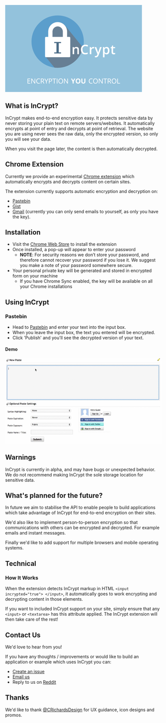 ![](images/incrypt_promo_440.png)

## What is InCrypt?
InCrypt makes end-to-end encryption easy. It protects sensitive data by never storing your plain text on remote servers/websites. It automatically encrypts at point of entry and decrypts at point of retrieval. The website you are using never sees the raw data, only the encrypted version, so only you will see your data.

When you visit the page later, the content is then automatically decrypted.

## Chrome Extension

Currently we provide an experimental [Chrome extension](https://chrome.google.com/webstore/detail/incrypt/dpjkdfkiiifaeandmfhdklbfiljjippf) which automatically encrypts and decrypts content on certain sites. 

The extension currently supports automatic encryption and decryption on:

* [Pastebin](http://pastebin.com)
* [Gist](http://gist.github.com)
* [Gmail](https://mail.google.com/mail/#inbox?compose=new) (currently you can only send emails to yourself, as only you have the key).

## Installation

* Visit the [Chrome Web Store](https://chrome.google.com/webstore/detail/incrypt/dpjkdfkiiifaeandmfhdklbfiljjippf) to install the extension 
* Once installed, a pop-up will appear to enter your password
  * **NOTE**: For security reasons we don’t store your password, and therefore cannot recover your password if you lose it. We suggest you make a note of your password somewhere secure.
* Your personal private key will be generated and stored in encrypted form on your machine
  * If you have Chrome Sync enabled, the key will be available on all your Chrome installations

## Using InCrypt

### Pastebin 

* Head to [Pastebin](http://pastebin.com) and enter your text into the input box. 
* When you leave the input box, the text you entered will be encrypted.
* Click 'Publish' and you'll see the decrypted version of your text.

#### Demo

![](videos/IncryptPasteBinExample.gif)

## Warnings

InCrypt is currently in alpha, and may have bugs or unexpected behavior. We do not recommend making InCrypt the sole storage location for sensitive data.


## What's planned for the future?

In future we aim to stabilise the API to enable people to build applications which take advantage of InCrypt for end-to-end encryption on their sites.

We'd also like to implement person-to-person encryption so that communications with others can be encrypted and decrypted. For example emails and instant messages.

Finally we'd like to add support for multiple browsers and mobile operating systems.

## Technical
### How It Works
When the extension detects InCrypt markup in HTML `<input incrypted="true"> </input>`, it automatically goes to work encrypting and decrypting content in those elements.

If you want to included InCrypt support on your site, simply ensure that any `<input>` or `<textarea>` has this attribute applied. The InCrypt extension will then take care of the rest!

## Contact Us

We'd love to hear from you! 

If you have any thoughts / improvements or would like to build an application or example which uses InCrypt you can:

* [Create an issue](https://github.com/incrypt/incrypt/issues/new)
* [Email us](mailto:incrypt@googlegroups.com)
* Reply to us on [Reddit](http://reddit.com)

## Thanks

We'd like to thank [@CRichardsDesign](https://twitter.com/CRichardsDesign) for UX guidance, icon designs and promos.
